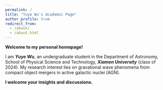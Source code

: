 ```yaml
---
permalink: /
title: "Yuye Wu's Academic Page"
author_profile: true
redirect_from: 
  - /about/
  - /about.html
---
```

**Welcome to my personal homepage!**

I am ***Yuye Wu***, an undergraduate student in the Department of Astronomy, School of Physical Science and Technology, ***Xiamen University*** (class of 2024). My research interest lies on gravational wave phenomena from compact object mergers in active galactic nuclei (AGN). 

**I welcome your insights and discussions.**
